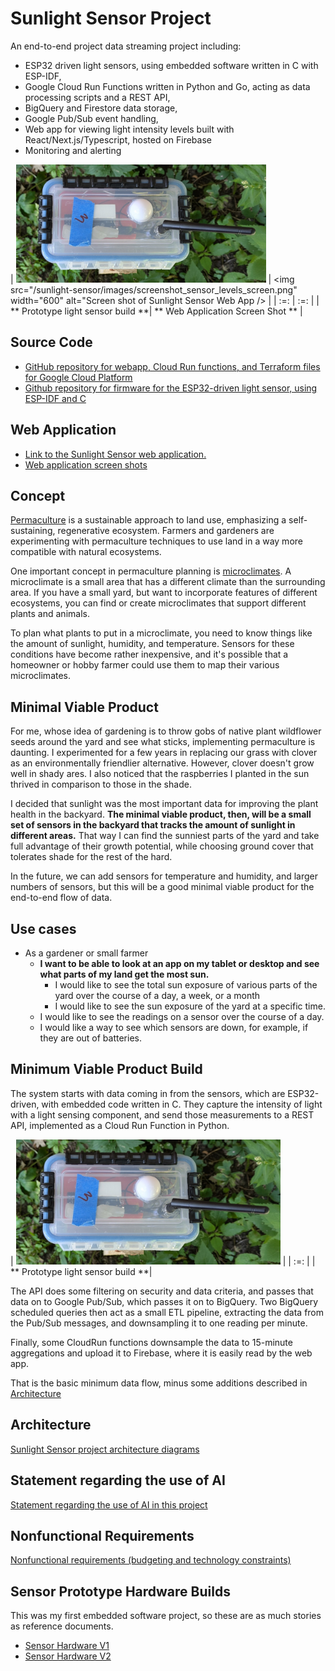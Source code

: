 # Sunlight Sensor Project

An end-to-end project data streaming project including:
- ESP32 driven light sensors, using embedded software written in C with ESP-IDF, 
- Google Cloud Run Functions written in Python and Go, acting as data processing scripts and a REST API,
- BigQuery and Firestore data storage,
- Google Pub/Sub event handling,
- Web app for viewing light intensity levels built with React/Next.js/Typescript, hosted on Firebase
- Monitoring and alerting


| <img src="/sunlight-sensor/images/sensor_3_proto_top.jpg" width="400" alt="Prototype light sensor build"/> | <img  src="/sunlight-sensor/images/screenshot_sensor_levels_screen.png" width="600" alt="Screen shot of Sunlight Sensor Web App /> |
| :=: | :=: |
| ** Prototype light sensor build **| ** Web Application Screen Shot ** |

## Source Code
- [GitHub repository for webapp, Cloud Run functions, and Terraform files for Google Cloud Platform
](https://github.com/kden/sunlight_sensor_gcp)
- [Github repository for firmware for the ESP32-driven light sensor, using ESP-IDF and C
](https://github.com/kden/esp32_sunlight_sensor)

## Web Application

- [Link to the Sunlight Sensor web application.
](https://sunlight.codepaw.com/)
- [Web application screen shots](WebappScreenshots.md)

## Concept

[Permaculture](https://en.wikipedia.org/wiki/Permaculture) is a sustainable approach to land use, emphasizing a self-sustaining, regenerative ecosystem.  Farmers and gardeners are experimenting with permaculture techniques to use land in a way more compatible with natural ecosystems.

One important concept in permaculture planning is [microclimates](https://en.wikipedia.org/wiki/Microclimate).  A microclimate is a small area that has a different climate than the surrounding area. If you have a small yard, but want to incorporate features of different ecosystems, you can find or create microclimates that support different plants and animals.  

To plan what plants to put in a microclimate, you need to know things like the amount of sunlight, humidity, and temperature. Sensors for these conditions have become rather inexpensive, and it's possible that a homeowner or hobby farmer could use them to map their various microclimates.

## Minimal Viable Product

For me, whose idea of gardening is to throw gobs of native plant wildflower seeds around the yard and see what sticks, implementing permaculture is daunting.  I experimented for a few years in replacing our grass with clover as an environmentally friendlier alternative. However, clover doesn't grow well in shady ares.  I also noticed that the raspberries I planted in the sun thrived in comparison to those in the shade.

I decided that sunlight was the most important data for improving the plant health in the backyard.  **The minimal viable product, then, will be a small set of sensors in the backyard that tracks the amount of sunlight in different areas.**  That way I can find the sunniest parts of the yard and take full advantage of their growth potential, while choosing ground cover that tolerates shade for the rest of the hard.

In the future, we can add sensors for temperature and humidity, and larger numbers of sensors, but this will be a good minimal viable product for the end-to-end flow of data.

## Use cases

- As a gardener or small farmer 
  - **I want to be able to look at an app on my tablet or desktop and see what parts of my land get the most sun.**
    - I would like to see the total sun exposure of various parts of the yard over the course of a day, a week, or a month
    - I would like to see the sun exposure of the yard at a specific time.
  - I would like to see the readings on a sensor over the course of a day.
  - I would like a way to see which sensors are down, for example, if they are out of batteries.

## Minimum Viable Product Build

The system starts with data coming in from the sensors, which are ESP32-driven, with embedded code written in C.  They capture the intensity of light with a light sensing component, and send those measurements to a REST API, implemented as a Cloud Run Function in Python.

| <img src="images/sensor_3_proto_top.jpg" height="200" alt="Prototype light sensor build"/> |
| :=: |
| ** Prototype light sensor build **|

The API does some filtering on security and data criteria, and passes that data on to Google Pub/Sub, which passes it on to BigQuery.  Two BigQuery scheduled queries then act as a small ETL pipeline, extracting the data from the Pub/Sub messages, and downsampling it to one reading per minute.

Finally, some CloudRun functions downsample the data to 15-minute aggregations and upload it to Firebase, where it is easily read by the web app.

That is the basic minimum data flow, minus some additions described in [Architecture](Architecture.md)

## Architecture

[Sunlight Sensor project architecture diagrams](Architecture.md)

## Statement regarding the use of AI
[Statement regarding the use of AI in this project
](UseOfAI)


## Nonfunctional Requirements
[Nonfunctional requirements (budgeting and technology constraints)
](Nonfunctional)

## Sensor Prototype Hardware Builds

This was my first embedded software project, so these are as much stories as reference documents.

- [Sensor Hardware V1](SensorHardwareV1)
- [Sensor Hardware V2](SensorHardwareV2)